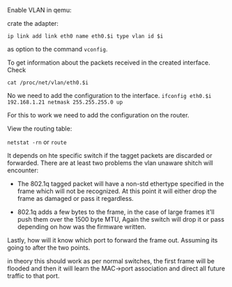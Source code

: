 Enable VLAN in qemu:

crate the adapter:

`ip link add link eth0 name eth0.$i type vlan id $i`

as option to the command `vconfig`.

To get information about the packets received in the 
created interface. Check

```
cat /proc/net/vlan/eth0.$i
```

No we need to add the configuration to the interface.
`ifconfig eth0.$i 192.168.1.21 netmask 255.255.255.0 up`

For this to work we need to add the configuration on the router.

View the routing table:

`netstat -rn`
or 
`route`

It depends on hte specific switch if the tagget packets are discarded or
forwarded. There are at least two problems the vlan unaware shitch will
encounter:

- The 802.1q tagged packet will have a non-std ethertype specified in the
frame which will not be recognized. At this point it will either drop the 
frame as damaged or pass it regardless.

- 802.1q adds a few bytes to the frame, in the case of large frames it'll
push them over the 1500 byte MTU, Again the switch will drop it or pass 
depending on how was the firmware written.

Lastly, how will it know which port to forward the frame out. Assuming its
going to after the two points.

in theory this should work as per normal switches, the first frame will be
flooded and then it will learn the MAC->port association and direct all
future traffic to that port.




